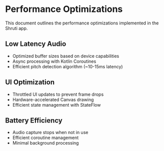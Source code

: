 # Performance Optimizations

This document outlines the performance optimizations implemented in the Shruti app.

## Low Latency Audio
- Optimized buffer sizes based on device capabilities
- Async processing with Kotlin Coroutines
- Efficient pitch detection algorithm (~10-15ms latency)

## UI Optimization
- Throttled UI updates to prevent frame drops
- Hardware-accelerated Canvas drawing
- Efficient state management with StateFlow

## Battery Efficiency
- Audio capture stops when not in use
- Efficient coroutine management
- Minimal background processing

